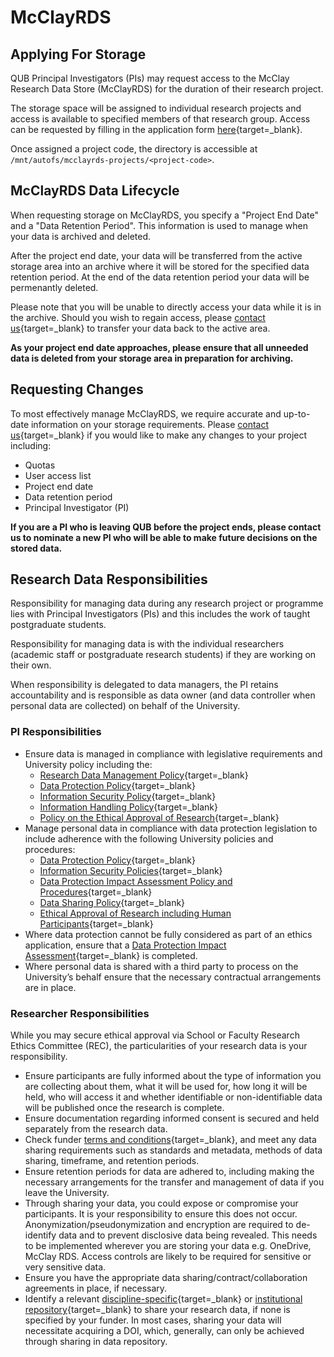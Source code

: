 # McClayRDS


## Applying For Storage

QUB Principal Investigators (PIs) may request access to the McClay Research Data Store (McClayRDS) for the duration of their research project.

The storage space will be assigned to individual research projects and access is available to specified members of that research group. Access can be requested by filling in the application form [here](https://forms.office.com/pages/responsepage.aspx?id=6ner6qW040mh6NbdI6HyhnnikCeespJIiWT3GPl56KZUNDUyNUdLT1BXV0RROU03MkVHT1ZVNEZZRS4u&origin=lprLink){target=_blank}. 

Once assigned a project code, the directory is accessible at  `/mnt/autofs/mcclayrds-projects/<project-code>`.

## McClayRDS Data Lifecycle

When requesting storage on McClayRDS, you specify a "Project End Date" and a "Data Retention Period". This information is used to manage when your data is archived and deleted.

After the project end date, your data will be transferred from the active storage area into an archive where it will be stored for the specified data retention period. At the end of the data retention period your data will be permenantly deleted.

Please note that you will be unable to directly access your data while it is in the archive. Should you wish to regain access, please [contact us](https://www.ni-hpc.ac.uk/contact/){target=_blank} to transfer your data back to the active area.  

**As your project end date approaches, please ensure that all unneeded data is deleted from your storage area in preparation for archiving.**



## Requesting Changes

To most effectively manage McClayRDS, we require accurate and up-to-date information on your storage requirements. Please [contact us](https://www.ni-hpc.ac.uk/contact/){target=_blank} if you would like to make any changes to your project including:
 * Quotas
 * User access list
 * Project end date
 * Data retention period
 * Principal Investigator (PI)

**If you are a PI who is leaving QUB before the project ends, please contact us to nominate a new PI who will be able to make future decisions on the stored data.** 

## Research Data Responsibilities

Responsibility for managing data during any research project or programme lies with Principal Investigators (PIs) and this includes the work of taught postgraduate students. 

Responsibility for managing data is with the individual researchers (academic staff or postgraduate research students) if they are working on their own. 

When responsibility is delegated to data managers, the PI retains accountability and is responsible as data owner (and data controller when personal data are collected) on behalf of the University.

### PI Responsibilities
* Ensure data is managed in compliance with legislative requirements and University policy including the:
    * [Research Data Management Policy](https://www.qub.ac.uk/directorates/InformationServices/TheLibrary/CustomerService/PoliciesandRegulations/ResearchDataManagementPolicy/){target=_blank}
    * [Data Protection Policy](https://www.qub.ac.uk/about/Leadership-and-structure/filestore/DataProtectionPolicy(2023)v2.0.pdf){target=_blank}
    * [Information Security Policy](https://www.qub.ac.uk/directorates/InformationServices/Services/Security/FileStore/Filetoupload,746313,en.pdf){target=_blank}
    * [Information Handling Policy](https://www.qub.ac.uk/directorates/InformationServices/Services/Security/FileStore/Information%20Handling%20Policy%201.01.pdf){target=_blank}
    * [Policy on the Ethical Approval of Research](https://www.qub.ac.uk/Research/Governance-ethics-and-integrity/FileStore/Filetoupload,915687,en.pdf){target=_blank}
* Manage personal data in compliance with data protection legislation to include adherence with the following University policies and procedures:
    * [Data Protection Policy](https://www.qub.ac.uk/about/Leadership-and-structure/filestore/DataProtectionPolicy(2023)v2.0.pdf){target=_blank}
    * [Information Security Policies](https://www.qub.ac.uk/directorates/InformationServices/Services/Security/){target=_blank}
    * [Data Protection Impact Assessment Policy and Procedures](https://qubstudentcloud.sharepoint.com/:f:/s/bus-icu/EvRJzrNkc7dDqGPxgkYn2DEBqXM1Qds2KErVjIMTOSO4WQ?e=Z2Ui6t){target=_blank}
    * [Data Sharing Policy](https://qubstudentcloud.sharepoint.com/:f:/s/bus-icu/EvRJzrNkc7dDqGPxgkYn2DEBqXM1Qds2KErVjIMTOSO4WQ?e=Z2Ui6t){target=_blank}
    * [Ethical Approval of Research including Human Participants](https://www.qub.ac.uk/Research/Governance-ethics-and-integrity/FileStore/Filetoupload,915687,en.pdf){target=_blank}
* Where data protection cannot be fully considered as part of an ethics application, ensure that a [Data Protection Impact Assessment](https://www.qub.ac.uk/about/Leadership-and-structure/information-compliance-unit/dpia/){target=_blank} is completed.
* Where personal data is shared with a third party to process on the University’s behalf ensure that the necessary contractual arrangements are in place. 

### Researcher Responsibilities

While you may secure ethical approval via School or Faculty Research Ethics Committee (REC), the particularities of your research data is your responsibility.
* Ensure participants are fully informed about the type of information you are collecting about them, what it will be used for, how long it will be held, who will access it and whether identifiable or non-identifiable data will be published once the research is complete.
* Ensure documentation regarding informed consent is secured and held separately from the research data.
* Check funder [terms and conditions](https://www.qub.ac.uk/directorates/InformationServices/TheLibrary/ResearchSupport/OpenResearch/OpenDataFunderMandatesToolkit/){target=_blank}, and meet any data sharing requirements such as standards and metadata, methods of data sharing, timeframe, and retention periods.
* Ensure retention periods for data are adhered to, including making the necessary arrangements for the transfer and management of data if you leave the University.
* Through sharing your data, you could expose or compromise your participants. It is your responsibility to ensure this does not occur. Anonymization/pseudonymization and encryption are required to de-identify data and to prevent disclosive data being revealed. This needs to be implemented wherever you are storing your data e.g. OneDrive, McClay RDS. Access controls are likely to be required for sensitive or very sensitive data.
* Ensure you have the appropriate data sharing/contract/collaboration agreements in place, if necessary.
* Identify a relevant [discipline-specific](https://www.re3data.org/){target=_blank} or [institutional repository](https://pure.qub.ac.uk/en/datasets/){target=_blank} to share your research data, if none is specified by your funder. In most cases, sharing your data will necessitate acquiring a DOI, which, generally, can only be achieved through sharing in data repository.




